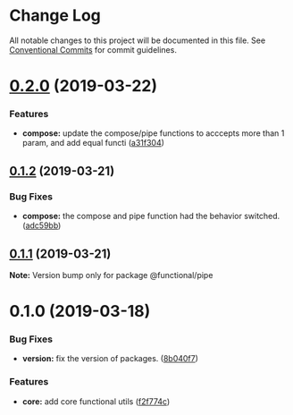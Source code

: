 # Change Log

All notable changes to this project will be documented in this file.
See [Conventional Commits](https://conventionalcommits.org) for commit guidelines.

# [0.2.0](https://github.com/Oscar170/-functional/compare/@functional/pipe@0.1.2...@functional/pipe@0.2.0) (2019-03-22)


### Features

* **compose:** update the compose/pipe functions to acccepts more than 1 param, and add equal functi ([a31f304](https://github.com/Oscar170/-functional/commit/a31f304))





## [0.1.2](https://github.com/Oscar170/-functional/compare/@functional/pipe@0.1.1...@functional/pipe@0.1.2) (2019-03-21)


### Bug Fixes

* **compose:** the compose and pipe function had the behavior switched. ([adc59bb](https://github.com/Oscar170/-functional/commit/adc59bb))





## [0.1.1](https://github.com/Oscar170/-functional/compare/@functional/pipe@0.1.0...@functional/pipe@0.1.1) (2019-03-21)

**Note:** Version bump only for package @functional/pipe





# 0.1.0 (2019-03-18)


### Bug Fixes

* **version:** fix the version of packages. ([8b040f7](https://github.com/Oscar170/-functional/commit/8b040f7))


### Features

* **core:** add core functional utils ([f2f774c](https://github.com/Oscar170/-functional/commit/f2f774c))
